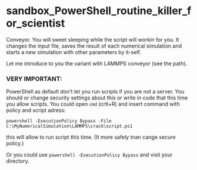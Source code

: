# sandbox_PowerShell_routine_killer_for_scientist
Conveyor. You will sweet sleeping while the script will workin for you. It changes the input file, saves the result of each numerical simulation and starts a new simulation with other parameters by it-self.

Let me introduce to you the variant with LAMMPS conveyor (see the path).

### **VERY IMPORTANT:** 
PowerShell as default don't let you run scripts if you are not a server. You should or change security settings about this 
or write in code that this time you allow scripts. You could open `cmd` (crtl+R) and insert command with policy and script adress:

`powershell -ExecutionPolicy Bypass -File C:\MyNumericalSimulation\LAMMPS\crack\script.ps1 `

this will allow to run script this time. (It more safely tnan cange secure policy.)

Or you could use `powershell -ExecutionPolicy Bypass` and visit your directory.
